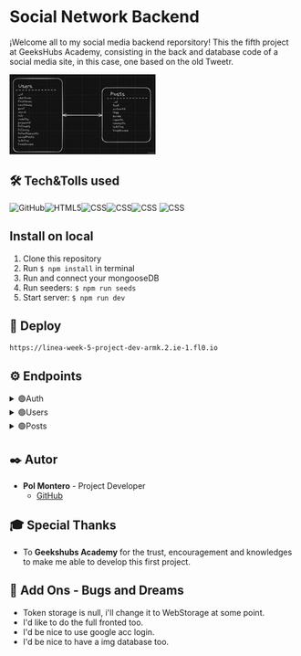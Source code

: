 # Social Network Backend

¡Welcome all to my social media backend reporsitory! This the fifth project at GeeksHubs Academy, consisting in the back and database code of a social media site, in this case, one based on the old Tweetr.

<img src="./img/Captura de pantalla 2024-03-20 120808.png" style="height:10em;width:auto;"/>

## 🛠️ Tech&Tolls used 

<img src="https://img.shields.io/badge/GitHub-100000?style=for-the-badge&logo=github&logoColor=white" alt="GitHub" /><img src="https://img.shields.io/badge/Node.js-43853D?style=for-the-badge&logo=node.js&logoColor=white" alt="HTML5" /><img src="https://img.shields.io/badge/JavaScript-323330?style=for-the-badge&logo=javascript&logoColor=F7DF1E" alt="CSS" /><img src="https://img.shields.io/badge/Express.js-404D59?style=for-the-badge" alt="CSS"/><img src="https://img.shields.io/badge/MongoDB-4EA94B?style=for-the-badge&logo=mongodb&logoColor=white" alt="CSS" />
<img src="https://img.shields.io/badge/DOCKER-2020BF?style=for-the-badge&logo=docker&logoColor=white" alt="CSS" />

## Install on local
1.  Clone this repository
2.  Run ` $ npm install ` in terminal
3.  Run and connect your mongooseDB
4.  Run seeders:  ` $ npm run seeds `
5.  Start server:  ` $ npm run dev `

## 🚀 Deploy
```
https://linea-week-5-project-dev-armk.2.ie-1.fl0.io
```
##  ⚙️ Endpoints
<details>
<summary>🟢Auth</summary>
<details>
<summary>User Registration</summary>

-   Register new user
    
    Registers a new user. The username and email must be unique.

        POST /register

    Body:
    
    ```json
    {
        "userName": "User",
        "email": "user@adress.com",
        "password": "password"
    }
    ```

</details>

<details>
<summary>User Login</summary>

-   Login user
    
    Logs in a user using their email and password. (Currently doesn't support login via username).

        POST /login
        
    Body:

    ```json
    {
        "email": "super@super.com",
        "password": "123456"
    }
    ```

</details>
</details>
<details>
<summary>🟢Users</summary>
<details>
<summary>User Management</summary>

-   Retrieve active usernames
    
    Retrieves active usernames. Default page is 0 and default page size is 5. If the user is an admin, retrieves all usernames.

        GET /users/
        
    Parameters:
    
    -   `page`: Page number (optional)
    -   `pageSize`: Number of usernames per page (optional)

</details>

<details>
<summary>Retrieve User Information</summary>

-   Retrieve user information
    
    Retrieves user information based on username. If the profile is public, retrieves all information; if private, retrieves only username, real name, followers, and following.

        GET /user/:userName

</details>

<details>
<summary>User Deletion</summary>

-   Delete user
    
    Deletes a user account. Only accessible to administrators or the user themselves.

        DELETE /users/:userName

</details>

<details>
<summary>User Update</summary>

-   Update user information
    
    Updates user information. Accessible to administrators or the user themselves.

        PUT /users/:userName

</details>

<details>
<summary>User Follow/Unfollow</summary>

-   Follow or unfollow a user
    
    Follows or unfollows a user profile.

        PUT /users/follow/:userName

</details>

<details>
<summary>User Post Retrieval</summary>

-   Retrieve user posts
    
    Retrieves active posts from a user's profile.

        GET /users/posts/:userName

</details>
</details>
<details>
<summary>🟢Posts</summary>
<details>
<summary>Post Management</summary>

-   Retrieve active posts
    
    Retrieves active posts. Default page is 0 and default page size is 5. If the user is an admin, retrieves all posts.

        GET /posts/
        
    Parameters:
    
    -   `page`: Page number (optional)
    -   `pageSize`: Number of posts per page (optional)

</details>

<details>
<summary>Retrieve Post</summary>

-   Retrieve post by ID
    
    Retrieves a post by its ID.

        GET /posts/:id

</details>

<details>
<summary>Post Creation</summary>

-   Create a new post
    
    Creates a new post.

        POST /posts/

    Body:

    ```json
    {
        "text": "This is a new post."
    }
    ```

</details>

<details>
<summary>Post Update</summary>

-   Update post
    
    Updates a post. Requires post ID and updated text.

        PUT /posts/
        
    Body:

    ```json
    {
        "postId": "post_id_here",
        "text": "Updated post content."
    }
    ```

</details>

<details>
<summary>Post Deletion</summary>

-   Delete post
    
    Deletes a post. Only accessible to administrators or the post creator.

        DELETE /posts/:postId

</details>

<details>
<summary>Post Like/Unlike</summary>

-   Like or unlike a post
    
    Likes or removes a like from a post.

        PUT /posts/like/:id

</details>
<details>
<summary>Create comment</summary>

-   Create a comment 
    
    Comments act like posts, user post routes for comments

        POST /posts/commnet

        Body:

    ```json
    {
        "text": "comment content",
        "commnetOf": "Post/Commnet Id wich is commnetted from"
    }
    ```

</details>
</details>

## ✒️ Autor

- **Pol Montero** - Project Developer
  - [GitHub](https://github.com/hypoldev) 

## 🎓 Special Thanks

- To **Geekshubs Academy** for the trust, encouragement and knowledges to make me able to develop this first project.


## 📄 Add Ons - Bugs and Dreams

- Token storage is null, i'll change it to WebStorage at some point.
- I'd like to do the full fronted too.
- I'd be nice to use google acc login.
- I'd be nice to have a img database too.


